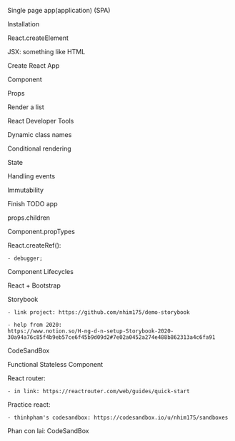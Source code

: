 Single page app(application) (SPA)

Installation

React.createElement

JSX: something like HTML

Create React App

Component

Props

Render a list

React Developer Tools

Dynamic class names

Conditional rendering

State

Handling events

Immutability

Finish TODO app

props.children

Component.propTypes

React.createRef():
    
    - debugger;
    
Component Lifecycles

React + Bootstrap

Storybook

    - link project: https://github.com/nhim175/demo-storybook

    - help from 2020: 
    https://www.notion.so/H-ng-d-n-setup-Storybook-2020-30a94a76c85f4b9eb57ce6f45b9d09d2#7e02a0452a274e488b862313a4c6fa91

CodeSandBox

Functional Stateless Component

React router:

    - in link: https://reactrouter.com/web/guides/quick-start

Practice react:
 
    - thinhpham's codesandbox: https://codesandbox.io/u/nhim175/sandboxes

Phan con lai: CodeSandBox






